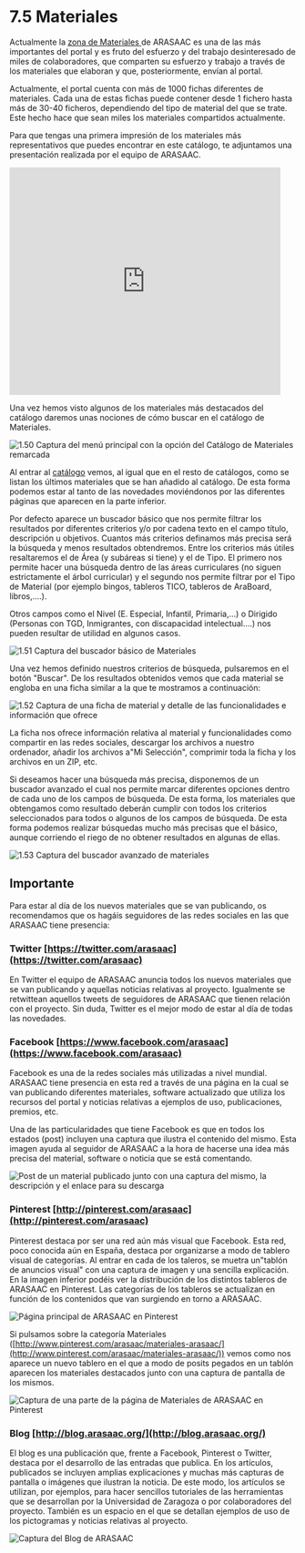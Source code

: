 
# 7.5 Materiales

Actualmente la [zona de Materiales ](http://arasaac.org/materiales.php)de ARASAAC es una de las más importantes del portal y es fruto del esfuerzo y del trabajo desinteresado de miles de colaboradores, que comparten su esfuerzo y trabajo a través de los materiales que elaboran y que, posteriormente, envían al portal.

Actualmente, el portal cuenta con más de 1000 fichas diferentes de materiales. Cada una de estas fichas puede contener desde 1 fichero hasta más de 30-40 ficheros, dependiendo del tipo de material del que se trate. Este hecho hace que sean miles los materiales compartidos actualmente.

Para que tengas una primera impresión de los materiales más representativos que puedes encontrar en este catálogo, te adjuntamos una presentación realizada por el equipo de ARASAAC.

<iframe src="http://www.slideshare.net/slideshow/embed_code/26950014" frameborder="0" marginwidth="0" marginheight="0" scrolling="no" width="476" height="400"></iframe>

Una vez hemos visto algunos de los materiales más destacados del catálogo daremos unas nociones de cómo buscar en el catálogo de Materiales.


![1.50 Captura del menú principal con la opción del Catálogo de Materiales remarcada](img/Materiales_1.png)

Al entrar al [catálogo](http://arasaac.org/materiales.php) vemos, al igual que en el resto de catálogos, como se listan los últimos materiales que se han añadido al catálogo. De esta forma podemos estar al tanto de las novedades moviéndonos por las diferentes páginas que aparecen en la parte inferior.

Por defecto aparece un buscador básico que nos permite filtrar los resultados por diferentes criterios y/o por cadena texto en el campo título, descripción u objetivos. Cuantos más criterios definamos más precisa será la búsqueda y menos resultados obtendremos.  Entre los criterios más útiles resaltaremos el de &Aacute;rea (y subáreas si tiene) y el de Tipo. El primero nos permite hacer una búsqueda dentro de las áreas curriculares (no siguen estrictamente el árbol curricular) y el segundo nos permite filtrar por el Tipo de Material (por ejemplo bingos, tableros TICO, tableros de AraBoard, libros,....).

Otros campos como el Nivel (E. Especial, Infantil, Primaria,...) o Dirigido (Personas con TGD, Inmigrantes, con discapacidad intelectual....) nos pueden resultar de utilidad en algunos casos.


![1.51 Captura del buscador básico de Materiales](img/Materiales_2.png)

Una vez hemos definido nuestros criterios de búsqueda, pulsaremos en el botón "Buscar". De los resultados obtenidos vemos que cada material se engloba en una ficha similar a la que te mostramos a continuación:


![1.52 Captura de una ficha de material y detalle de las funcionalidades e información que ofrece](img/Materiales_4.png)

La ficha nos ofrece información relativa al material y funcionalidades como compartir en las redes sociales, descargar los archivos a nuestro ordenador, añadir los archivos a"Mi Selección", comprimir toda la ficha y los archivos en un ZIP, etc.

Si deseamos hacer una búsqueda más precisa, disponemos de un buscador avanzado el cual nos permite marcar diferentes opciones dentro de cada uno de los campos de búsqueda. De esta forma, los materiales que obtengamos como resultado deberán cumplir con todos los criterios seleccionados para todos o algunos de los campos de búsqueda. De esta forma podemos realizar búsquedas mucho más precisas que el básico, aunque corriendo el riego de no obtener resultados en algunas de ellas.


![1.53 Captura del buscador avanzado de materiales](img/Materiales_3.png)

## Importante

Para estar al día de los nuevos materiales que se van publicando, os recomendamos que os hagáis seguidores de las redes sociales en las que ARASAAC tiene presencia:

### Twitter [https://twitter.com/arasaac](https://twitter.com/arasaac)

En Twitter el equipo de ARASAAC anuncia todos los nuevos materiales que se van publicando y aquellas noticias relativas al proyecto. Igualmente se retwittean aquellos tweets de seguidores de ARASAAC que tienen relación con el proyecto. Sin duda, Twitter es el mejor modo de estar al día de todas las novedades.

### Facebook [https://www.facebook.com/arasaac](https://www.facebook.com/arasaac)

Facebook es una de la redes sociales más utilizadas a nivel mundial. ARASAAC tiene presencia en esta red a través de una página en la cual se van publicando diferentes materiales, software actualizado que utiliza los recursos del portal y noticias relativas a ejemplos de uso, publicaciones, premios, etc.

Una de las particularidades que tiene Facebook es que en todos los estados (post) incluyen una captura que ilustra el contenido del mismo. Esta imagen ayuda al seguidor de ARASAAC a la hora de hacerse una idea más precisa del material, software o noticia que se está comentando.


![Post de un material publicado junto con una captura del mismo, la descripción y el enlace para su descarga](img/facebook_material.png)

### Pinterest [http://pinterest.com/arasaac](http://pinterest.com/arasaac)

Pinterest destaca por ser una red aún más visual que Facebook. Esta red, poco conocida aún en España, destaca por organizarse a modo de tablero visual de categorías. Al entrar en cada de los taleros, se muetra un"tablón de anuncios visual" con una captura de imagen y una sencilla explicación. En la imagen inferior podéis ver la distribución de los distintos tableros de ARASAAC en Pinterest. Las categorías de los tableros se actualizan en función de los contenidos que van surgiendo en torno a ARASAAC.


![Página principal de ARASAAC en Pinterest](img/Pinterest.png)

Si pulsamos sobre la categoría Materiales ([http://www.pinterest.com/arasaac/materiales-arasaac/](http://www.pinterest.com/arasaac/materiales-arasaac/)) vemos como nos aparece un nuevo tablero en el que a modo de posits pegados en un tablón aparecen los materiales destacados junto con una captura de pantalla de los mismos.


![Captura de una parte de la página de Materiales de ARASAAC en Pinterest](img/Pinterest_2.png)

### Blog [http://blog.arasaac.org/](http://blog.arasaac.org/)

El blog es una publicación que, frente a Facebook, Pinterest o Twitter, destaca por el desarrollo de las entradas que publica. En los artículos, publicados se incluyen amplias explicaciones y muchas más capturas de pantalla o imágenes que ilustran la noticia. De este modo, los artículos se utilizan, por ejemplos, para hacer sencillos tutoriales de las herramientas que se desarrollan por la Universidad de Zaragoza o por colaboradores del proyecto. También es un espacio en el que se detallan ejemplos de uso de los pictogramas y noticias relativas al proyecto.


![Captura del Blog de ARASAAC](img/ARASAAC_Blog.png)

